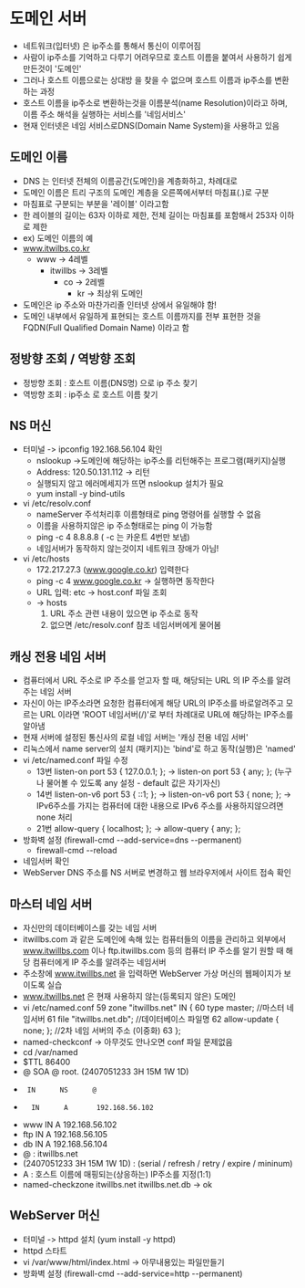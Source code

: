 # 도메인 서버
- 네트워크(입터넷) 은 ip주소를 통해서 통신이 이루어짐
- 사람이 ip주소를 기억하고 다루기 어려우므로 호스트 이름을 붙여서 사용하기 쉽게 만든것이 '도메인'
- 그러나 호스트 이름으로는 상대방 을 찾을 수 없으며 호스트 이름과 ip주소를 변환하는 과정
- 호스트 이름을 ip주소로 변환하는것을 이름분석(name Resolution)이라고 하며, 이름 주소 해석을 실행하는 서비스를 '네임서비스' 
- 현재 인터넷은 네임 서비스로DNS(Domain Name System)을 사용하고 있음

## 도메인 이름
- DNS 는 인터넷 전체의 이름공간(도메인)을 계층화하고, 차례대로
- 도메인 이름은 트리 구조의 도메인 계층을 오른쪽에서부터 마침표(.)로 구분
- 마침표로 구분되는 부분을 '레이블' 이라고함
- 한 레이블의 길이는 63자 이하로 제한, 전체 길이는 마침표를 포함해서 253자 이하로 제한
- ex) 도메인 이름의 예
- www.itwilbs.co.kr 
	- www -> 4레벨
		- itwillbs -> 3레벨
			- co -> 2레벨
				- kr -> 최상위 도메인
- 도메인은 ip 주소와 마찬가리졸 인터넷 상에서 유일해야 함!
- 도메인 내부에서 유일하게 표현되는 호스트 이름까지를 전부 표현한 것을 FQDN(Full Qualified Domain Name) 이라고 함

## 정방향 조회 / 역방향 조회
- 정방향 조회 : 호스트 이름(DNS명) 으로 ip 주소 찾기
- 역방향 조회 : ip주소 로 호스트 이름 찾기

## NS 머신
- 터미널 -> ipconfig 192.168.56.104 확인
	- nslookup ->도메인에 해당하는 ip주소를 리턴해주는 프로그램(패키지)실행
	-  Address: 120.50.131.112 -> 리턴
	- 실행되지 않고 에러메세지가 뜨면 nslookup 설치가 필요
	- yum install -y bind-utils
- vi /etc/resolv.conf
	- nameServer 주석처리후 이름형태로 ping 명령어를 실행할 수 없음
	- 이름을 사용하지않은 ip 주소형태로는 ping 이 가능함
	- ping -c 4 8.8.8.8 ( -c 는 카운트  4번만 보냄)
	- 네임서버가 동작하지 않는것이지 네트워크 장애가 아님!
- vi /etc/hosts
	- 172.217.27.3 (www.google.co.kr) 입력한다
	- ping -c 4  www.google.co.kr -> 실행하면 동작한다
	- URL 입력: etc -> host.conf 파일 조회
	- -> hosts 
		1. URL 주소 관련 내용이 있으면 ip 주소로 동작
		2. 없으면 /etc/resolv.conf 참조 네임서버에게 물어봄

## 캐싱 전용 네임 서버
- 컴퓨터에서 URL 주소로 IP 주소를 얻고자 할 때, 해당되는 URL 의 IP 주소를 알려주는 네임 서버
- 자신이 아는 IP주소라면 요청한 컴퓨터에게 해당 URL의 IP주소를 바로알려주고 모르는 URL 이라면 'ROOT 네임서버(/)'로 부터 차례대로 URL에 해당하는 IP주소를 알아냄
- 현재 서버에 설정된 통신사의 로컬 네임 서버는 '캐싱 전용 네임 서버'
- 리눅스에서 name server의 설치 (패키지)는 'bind'로 하고 동작(실행)은 'named'
- vi /etc/named.conf 파일 수정 
	- 13번 listen-on port 53 { 127.0.0.1; }; -> listen-on port 53 { any; }; (누구나 물어볼 수 있도록 any 설정 - default 값은 자기자신)
	- 14번 listen-on-v6 port 53 { ::1; }; -> listen-on-v6 port 53 { none; }; -> IPv6주소를 가지는 컴퓨터에 대한 내용으로 IPv6 주소를 사용하지않으려면 none 처리
	- 21번 allow-query     { localhost; }; -> allow-query     { any; }; 
- 방화벽 설정 (firewall-cmd --add-service=dns --permanent)
	- firewall-cmd --reload
- 네임서버 확인
- WebServer DNS 주소를 NS 서버로 변경하고 웹 브라우저에서 사이트 접속 확인

## 마스터 네임 서버
- 자신만의 데이터베이스를 갖는 네임 서버
- itwillbs.com 과 같은 도메인에 속해 있는 컴퓨터들의 이름을 관리하고 외부에서 www.itwillbs.com 이나 ftp.itwillbs.com 등의 컴퓨터 IP 주소를 알기 원할 때 해당 컴퓨터에게 IP 주소를 알려주는 네임서버
- 주소창에 www.itwillbs.net 을 입력하면  WebServer 가상 머신의 웹페이지가 보이도록 실습
- www.itwillbs.net 은 현재 사용하지 않는(등록되지 않은) 도메인
- vi /etc/named.conf
     59 zone "itwillbs.net" IN {
     60         type master; //마스터 네임서버
     61         file "itwillbs.net.db"; //데이터베이스 파일명
     62         allow-update { none; }; //2차 네임 서버의 주소 (이중화)
     63 };
 - named-checkconf -> 아무것도 안나오면 conf 파일 문제없음
 - cd /var/named
- $TTL    86400
- @       SOA     @       root. (2407051233 3H 15M 1W 1D)
-      IN      NS      @
-       IN      A       192.168.56.102
- www     IN      A       192.168.56.102
- ftp     IN      A       192.168.56.105
- db      IN      A       192.168.56.104
- @ : itwillbs.net 
- (2407051233 3H 15M 1W 1D) : (serial / refresh / retry / expire / mininum)
- A : 호스트 이름에 매핑되는(상응하는) IP주소를 지정(1:1)
-  named-checkzone itwillbs.net itwillbs.net.db -> ok

## WebServer 머신
- 터미널 -> httpd 설치 (yum install -y httpd)
- httpd 스타트
-  vi /var/www/html/index.html -> 아무내용있는 파일만들기
- 방화벽 설정 (firewall-cmd --add-service=http --permanent)
